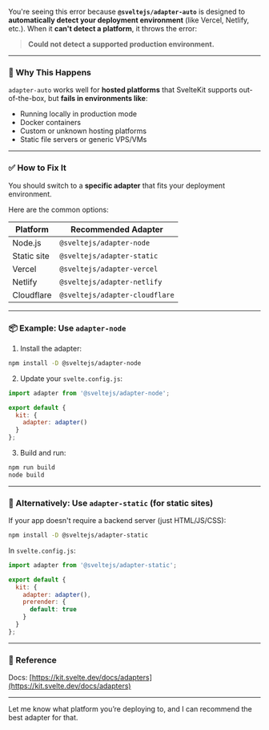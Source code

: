 You're seeing this error because **`@sveltejs/adapter-auto`** is designed to **automatically detect your deployment environment** (like Vercel, Netlify, etc.). When it **can't detect a platform**, it throws the error:

> **Could not detect a supported production environment.**

---

### 🔧 Why This Happens

`adapter-auto` works well for **hosted platforms** that SvelteKit supports out-of-the-box, but **fails in environments like**:

* Running locally in production mode
* Docker containers
* Custom or unknown hosting platforms
* Static file servers or generic VPS/VMs

---

### ✅ How to Fix It

You should switch to a **specific adapter** that fits your deployment environment.

Here are the common options:

| Platform    | Recommended Adapter            |
| ----------- | ------------------------------ |
| Node.js     | `@sveltejs/adapter-node`       |
| Static site | `@sveltejs/adapter-static`     |
| Vercel      | `@sveltejs/adapter-vercel`     |
| Netlify     | `@sveltejs/adapter-netlify`    |
| Cloudflare  | `@sveltejs/adapter-cloudflare` |

---

### 📦 Example: Use `adapter-node`

1. Install the adapter:

```bash
npm install -D @sveltejs/adapter-node
```

2. Update your `svelte.config.js`:

```js
import adapter from '@sveltejs/adapter-node';

export default {
  kit: {
    adapter: adapter()
  }
};
```

3. Build and run:

```bash
npm run build
node build
```

---

### 🔄 Alternatively: Use `adapter-static` (for static sites)

If your app doesn't require a backend server (just HTML/JS/CSS):

```bash
npm install -D @sveltejs/adapter-static
```

In `svelte.config.js`:

```js
import adapter from '@sveltejs/adapter-static';

export default {
  kit: {
    adapter: adapter(),
    prerender: {
      default: true
    }
  }
};
```

---

### 📘 Reference

Docs: [https://kit.svelte.dev/docs/adapters](https://kit.svelte.dev/docs/adapters)

---

Let me know what platform you’re deploying to, and I can recommend the best adapter for that.
